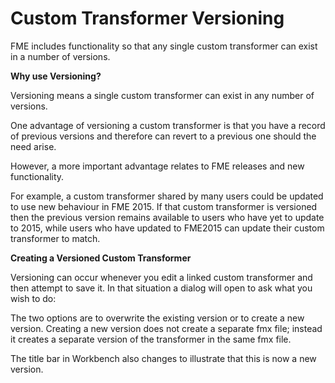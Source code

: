 # Custom Transformer Versioning

FME includes functionality so that any single custom transformer can exist in a number of versions.

**Why use Versioning?**

Versioning means a single custom transformer can exist in any number of versions.

One advantage of versioning a custom transformer is that you have a record of previous versions and therefore can revert to a previous one should the need arise.

However, a more important advantage relates to FME releases and new functionality.

For example, a custom transformer shared by many users could be updated to use new behaviour in FME 2015. If that custom transformer is versioned then the previous version remains available to users who have yet to update to 2015, while users who have updated to FME2015 can update their custom transformer to match.

**Creating a Versioned Custom Transformer**

Versioning can occur whenever you edit a linked custom transformer and then attempt to save it. In that situation a dialog will open to ask what you wish to do:

The two options are to overwrite the existing version or to create a new version. Creating a new version does not create a separate fmx file; instead it creates a separate version of the transformer in the same fmx file.

The title bar in Workbench also changes to illustrate that this is now a new version.